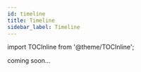 ```yaml
---
id: timeline
title: Timeline
sidebar_label: Timeline 
---
```


import TOCInline from '@theme/TOCInline';

<div class="rn-content">

coming soon...

</div>

<TOCInline toc={toc} />